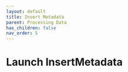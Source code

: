 ```yaml
---
layout: default
title: Insert Metadata
parent: Processing Data
has_children: false
nav_order: 5
---
```

# Launch InsertMetadata

